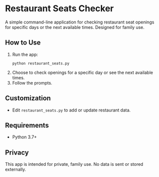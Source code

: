 # Restaurant Seats Checker

A simple command-line application for checking restaurant seat openings for specific days or the next available times. Designed for family use.

## How to Use

1. Run the app:
   ```
   python restaurant_seats.py
   ```
2. Choose to check openings for a specific day or see the next available times.
3. Follow the prompts.

## Customization
- Edit `restaurant_seats.py` to add or update restaurant data.

## Requirements
- Python 3.7+

## Privacy
This app is intended for private, family use. No data is sent or stored externally.
